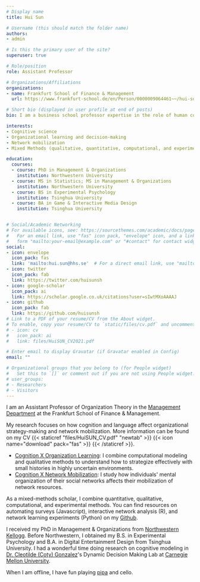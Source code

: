 ```yaml
---
# Display name
title: Hui Sun

# Username (this should match the folder name)
authors:
- admin

# Is this the primary user of the site?
superuser: true

# Role/position
role: Assistant Professor

# Organizations/Affiliations
organizations:
- name: Frankfurt School of Finance & Management
  url: https://www.frankfurt-school.de/en/Person/0000009064461~~/hui-sun

# Short bio (displayed in user profile at end of posts)
bio: I am a business school professor expertise in the role of human cognition in organizational learning, decision-making and social networks. I use a mix of qualitative, quantitative, experimental, and computational methods.

interests:
- Cognitive science
- Organizational learning and decision-making
- Network mobilization
- Mixed Methods (qualitative, quantitative, computational, and experimental)

education:
  courses:
  - course: PhD in Management & Organizations
    institution: Northwestern University
  - course: MS in Statistics; MS in Management & Organizations
    institution: Northwestern University
  - course: BS in Experimental Psychology
    institution: Tsinghua University
  - course: BA in Game & Interactive Media Design
    institution: Tsinghua University


# Social/Academic Networking
# For available icons, see: https://sourcethemes.com/academic/docs/page-builder/#icons
#   For an email link, use "fas" icon pack, "envelope" icon, and a link in the
#   form "mailto:your-email@example.com" or "#contact" for contact widget.
social:
- icon: envelope
  icon_pack: fas
  link: 'mailto:hui.sun@hhs.se'  # For a direct email link, use "mailto:test@example.org".
- icon: twitter
  icon_pack: fab
  link: https://twitter.com/huisunsh
- icon: google-scholar
  icon_pack: ai
  link: https://scholar.google.co.uk/citations?user=sIwtMXoAAAAJ
- icon: github
  icon_pack: fab
  link: https://github.com/huisunsh
# Link to a PDF of your resume/CV from the About widget.
# To enable, copy your resume/CV to `static/files/cv.pdf` and uncomment the lines below.
# - icon: cv
#   icon_pack: ai
#   link: files/HuiSUN_CV2021.pdf

# Enter email to display Gravatar (if Gravatar enabled in Config)
email: ""

# Organizational groups that you belong to (for People widget)
#   Set this to `[]` or comment out if you are not using People widget.
# user_groups:
# - Researchers
# - Visitors
---
```


I am an Assistant Professor of Organization Theory in the [Management Department](https://www.frankfurt-school.de/en/home/research/departments/management.html) at the Frankfurt School of Finance & Management. 

My research focuses on how cognition and language affect organizational strategy-making and network mobilization. More information can be found on my CV {{< staticref "files/HuiSUN_CV.pdf" "newtab" >}} {{< icon name="download" pack="fas" >}} {{< /staticref >}}.

- <u>Cognition X Organization Learning</u>: I combine computational modeling and qualitative methods to understand how to strategize effectively with small histories in highly uncertain environments.
- <u>Cognition X Network Mobilization</u>: I study how individuals' mental organization of their social networks affects their mobilization of network resources.

As a mixed-methods scholar, I combine quantitative, qualitative, computational, and experimental methods. You can find resources on automating surveys (Javascript), interactive network analysis (R), and network learning experiments (Python) on my [Github](https://github.com/huisunsh).

I received my PhD in Management & Organizations from [Northwestern Kellogg](https://www.kellogg.northwestern.edu/). Before Northwestern, I obtained my B.S. in Experimental Psychology and B.A. in Digital Entertainment Design from Tsinghua University. I had a wonderful time doing research on cognitive modeling in [Dr. Cleotilde (Coty) Gonzalez](https://www.cmu.edu/dietrich/sds/people/faculty/cleotilde-gonzalez.html)'s Dynamic Decision Making Lab at [Carnegie Mellon University](https://www.cmu.edu/).

When I am offline, I have fun playing [pipa](https://en.wikipedia.org/wiki/Pipa) and cello.

